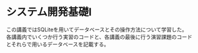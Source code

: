 # システム開発基礎Ⅰ
この講義ではSQLiteを用いてデータベースとその操作方法について学習した。
各講義内でいくつか行う実習のコードと、各講義の最後に行う演習課題のコードとそれらで用いるデータベースを記載する。
